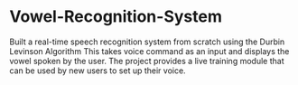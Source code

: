 # Vowel-Recognition-System
Built a real-time speech recognition system from scratch using the Durbin Levinson Algorithm
This takes voice command as an input and displays the vowel spoken by the user.
The project provides a live training module that can be used by new users to set up their voice.
